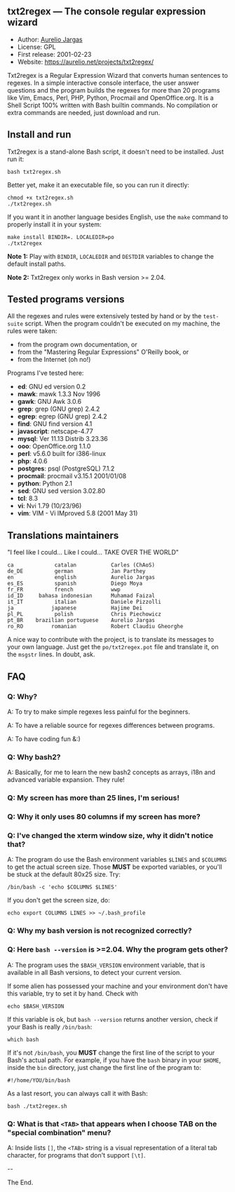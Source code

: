 ## txt2regex — The console regular expression wizard

- Author: [Aurelio Jargas](https://aurelio.net/about.html)
- License: GPL
- First release: 2001-02-23
- Website: https://aurelio.net/projects/txt2regex/

Txt2regex is a Regular Expression Wizard that converts human sentences
to regexes. In a simple interactive console interface, the user answer
questions and the program builds the regexes for more than 20 programs
like Vim, Emacs, Perl, PHP, Python, Procmail and OpenOffice.org. It is
a Shell Script 100% written with Bash builtin commands. No compilation
or extra commands are needed, just download and run.


## Install and run

Txt2regex is a stand-alone Bash script, it doesn't need to be installed.
Just run it:

    bash txt2regex.sh

Better yet, make it an executable file, so you can run it directly:

    chmod +x txt2regex.sh
    ./txt2regex.sh

If you want it in another language besides English, use the `make`
command to properly install it in your system:

    make install BINDIR=. LOCALEDIR=po
    ./txt2regex

**Note 1:** Play with `BINDIR`, `LOCALEDIR` and `DESTDIR` variables to
change the default install paths.

**Note 2:** Txt2regex only works in Bash version >= 2.04.


## Tested programs versions 

All the regexes and rules were extensively tested by hand or by the
`test-suite` script. When the program couldn't be executed on my
machine, the rules were taken:

- from the program own documentation, or
- from the "Mastering Regular Expressions" O'Reilly book, or
- from the Internet (oh no!)

Programs I've tested here:

- **ed**: GNU ed version 0.2
- **mawk**: mawk 1.3.3 Nov 1996
- **gawk**: GNU Awk 3.0.6
- **grep**: grep (GNU grep) 2.4.2
- **egrep**: egrep (GNU grep) 2.4.2
- **find**: GNU find version 4.1
- **javascript**: netscape-4.77
- **mysql**: Ver 11.13 Distrib 3.23.36
- **ooo**: OpenOffice.org 1.1.0
- **perl**: v5.6.0 built for i386-linux
- **php**: 4.0.6
- **postgres**: psql (PostgreSQL) 7.1.2
- **procmail**: procmail v3.15.1 2001/01/08
- **python**: Python 2.1
- **sed**: GNU sed version 3.02.80
- **tcl**: 8.3
- **vi**: Nvi 1.79 (10/23/96)
- **vim**: VIM - Vi IMproved 5.8 (2001 May 31)


## Translations maintainers

"I feel like I could... Like I could... TAKE OVER THE WORLD"

    ca             catalan           Carles (ChAoS)
    de_DE          german            Jan Parthey
    en             english           Aurelio Jargas
    es_ES          spanish           Diego Moya
    fr_FR          french            wwp
    id_ID     bahasa indonesian      Muhamad Faizal
    it_IT          italian           Daniele Pizzolli
    ja            japanese           Hajime Dei
    pl_PL          polish            Chris Piechowicz
    pt_BR    brazilian portuguese    Aurelio Jargas
    ro_RO         romanian           Robert Claudiu Gheorghe

A nice way to contribute with the project, is to translate its
messages to your own language. Just get the `po/txt2regex.pot`
file and translate it, on the `msgstr` lines. In doubt, ask.


## FAQ 

### Q: Why?

A: To try to make simple regexes less painful for the beginners.

A: To have a reliable source for regexes differences between programs.

A: To have coding fun &:)

### Q: Why bash2?

A: Basically, for me to learn the new bash2 concepts as arrays, i18n
and advanced variable expansion. They rule!

### Q: My screen has more than 25 lines, I'm serious!
### Q: Why it only uses 80 columns if my screen has more?
### Q: I've changed the xterm window size, why it didn't notice that?

A: The program do use the Bash environment variables `$LINES` and
`$COLUMNS` to get the actual screen size. Those **MUST** be exported
variables, or you'll be stuck at the default 80x25 size. Try:

    /bin/bash -c 'echo $COLUMNS $LINES'

If you don't get the screen size, do:

    echo export COLUMNS LINES >> ~/.bash_profile

### Q: Why my bash version is not recognized correctly?
### Q: Here `bash --version` is >=2.04. Why the program gets other?

A: The program uses the `$BASH_VERSION`
environment variable, that is available in all Bash versions,
to detect your current version.

If some alien has possessed your machine and your environment
don't have this variable, try to set it by hand. Check with

    echo $BASH_VERSION

If this variable is ok, but `bash --version` returns another
version, check if your Bash is really `/bin/bash`:

    which bash

If it's not `/bin/bash`, you **MUST** change the first line
of the script to your Bash's actual path. For example, if you
have the `bash` binary in your `$HOME`, inside the `bin`
directory, just change the first line of the program to:

    #!/home/YOU/bin/bash

As a last resort, you can always call it with Bash:

    bash ./txt2regex.sh

### Q: What is that `<TAB>` that appears when I choose TAB on the "special combination" menu?
	
A: Inside lists `[]`, the `<TAB>` string is a visual representation of
a literal tab character, for programs that don't support `[\t]`.

--

The End.
